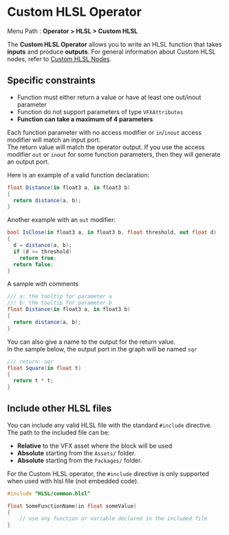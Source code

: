# Custom HLSL Operator

Menu Path : **Operator > HLSL > Custom HLSL**

The **Custom HLSL Operator** allows you to write an HLSL function that takes **inputs** and produce **outputs**.
For general information about Custom HLSL nodes, refer to [Custom HLSL Nodes](CustomHLSL-Common.md).

## Specific constraints
- Function must either return a value or have at least one out/inout parameter
- Function do not support parameters of type `VFXAttributes`
- **Function can take a maximum of 4 parameters**

Each function parameter with no access modifier or `in`/`inout` access modifier will match an input port.    
The return value will match the operator output.
If you use the access modifier `out` or `inout` for some function parameters, then they will  generate an output port.

Here is an example of a valid function declaration:
```csharp
float Distance(in float3 a, in float3 b)
{
  return distance(a, b);
}
```

Another example with an `out` modifier:
```csharp
bool IsClose(in float3 a, in float3 b, float threshold, out float d)
{
  d = distance(a, b);
  if (d >= threshold)
    return true;
  return false;
}
```

A sample with comments
```csharp
/// a: the tooltip for parameter a
/// b: the tooltip for parameter b
float Distance(in float3 a, in float3 b)
{
  return distance(a, b);
}
```

You can also give a name to the output for the return value.    
In the sample below, the output port in the graph will be named `sqr`
```csharp
/// return: sqr
float Square(in float t)
{
  return t * t;
}
```

## Include other HLSL files
You can include any valid HLSL file with the standard `#include` directive.
The path to the included file can be:
- **Relative** to the VFX asset where the block will be used
- **Absolute** starting from the `Assets/` folder.
- **Absolute** starting from the `Packages/` folder.

For the Custom HLSL operator, the `#include` directive is only supported when used with hlsl file (not embedded code).

```c++
#include "HLSL/common.hlsl"

float SomeFunctionName(in float someValue)
{
    // use any function or variable declared in the included file
}
```

